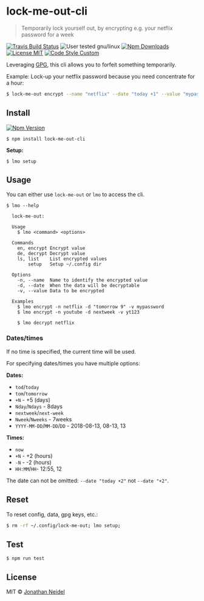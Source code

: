 # lock-me-out-cli

> Temporarily lock yourself out, by encrypting e.g. your netflix password for a week

[![Travis Build Status](https://img.shields.io/travis/jneidel/lock-me-out-cli.svg?style=flat-square)](https://travis-ci.org/jneidel/lock-me-out-cli)
![User tested gnu/linux](https://img.shields.io/badge/user_tested-GNU%2FLinux-brightgreen.svg?style=flat-square)
[![Npm Downloads](https://img.shields.io/npm/dw/lock-me-out-cli.svg?style=flat-square)](https://www.npmjs.com/package/lock-me-out-cli)
[![License MIT](https://img.shields.io/badge/license-MIT-green.svg?style=flat-square)](https://github.com/jneidel/lock-me-out-cli/blob/master/license)
[![Code Style Custom](https://img.shields.io/badge/code%20style-custom-ff69b4.svg?style=flat-square)](https://github.com/jneidel/dotfiles/blob/master/.eslintrc)

Leveraging [GPG](https://gnupg.org/), this cli allows you to forfeit something temporarily.

Example: Lock-up your netflix password because you need concentrate for a hour:

```zsh
$ lock-me-out encrypt --name "netflix" --date "today +1" --value "mypassword"
```

<!--## Features-->

## Install

[![Npm Version](https://img.shields.io/npm/v/lock-me-out-cli.svg?style=flat-square)](https://www.npmjs.com/package/lock-me-out-cli)

```
$ npm install lock-me-out-cli
```

**Setup:**

```
$ lmo setup
```

## Usage

You can either use `lock-me-out` or `lmo` to access the cli.

```
$ lmo --help

  lock-me-out: 

  Usage
    $ lmo <command> <options>

  Commands
    en, encrypt Encrypt value
    de, decrypt Decrypt value
    ls, list    List encrypted values
        setup   Setup ~/.config dir

  Options
    -n, --name  Name to identify the encrypted value
    -d, --date  When the data will be decryptable
    -v, --value Data to be encrypted

  Examples
    $ lmo encrypt -n netflix -d "tomorrow 9" -v mypassword
    $ lmo encrypt -n youtube -d nextweek -v yt123

    $ lmo decrypt netflix

```

### Dates/times

If no time is specified, the current time will be used.

For specifying dates/times you have multiple options:

**Dates:**

- `tod`/`today`
- `tom`/`tomorrow`
- `+N` - +5 (days)
- `Nday`/`Ndays` - 8days
- `nextweek`/`next-week`
- `Nweek`/`Nweeks` - 7weeks
- `YYYY-MM-DD`/`MM-DD`/`DD` - 2018-08-13, 08-13, 13

**Times:**

- `now`
- `+N` - +2 (hours)
- `-N` - -2 (hours)
- `HH:MM`/`HH`- 12:55, 12

The date can not be omitted: `--date "today +2"` not `--date "+2"`.

## Reset

To reset config, data, gpg keys, etc.:

```zsh
$ rm -rf ~/.config/lock-me-out; lmo setup;
```

<!--## Commands

### lock-me-out-cli [options]

<table><tr>
  <td>
    options:
    <code><a href="#--out">--out</a></code>,
    <code><a href="#--micro">--micro</a></code>
  </td>
</tr></table>

Describe functionality

```
$ lock-me-out-cli
```

### config

Describe functionality

## Options

### --out

<table><tr>
  <td>Alias: <code>-o</code></td>
  <td>Default: <code></code></td>
  <td>Type: <code>string</code></td>
</tr></table>

Set the output path.

```zsh
$ lock-me-out-cli
```-->

## Test

```
$ npm run test
```

## License

MIT © [Jonathan Neidel](https://jneidel.com)
